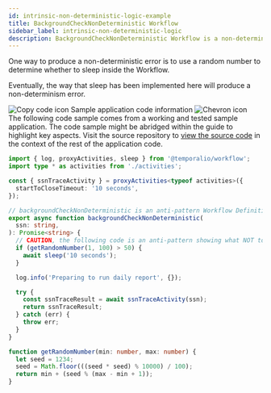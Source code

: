 ```yaml
---
id: intrinsic-non-deterministic-logic-example
title: BackgroundCheckNonDeterministic Workflow
sidebar_label: intrinsic-non-deterministic-logic
description: BackgroundCheckNonDeterministic Workflow is a non-deterministic Workflow as it uses a random number generator.
---
```


<!-- DO NOT EDIT THIS FILE DIRECTLY.
THIS FILE IS GENERATED from https://github.com/temporalio/documentation/blob/main/sample-apps/typescript/chapter_durable_execution/backgroundcheck_nondeterministic/src/workflow_dacx.ts. -->

One way to produce a non-deterministic error is to use a random number to determine whether to sleep inside the Workflow.

Eventually, the way that sleep has been implemented here will produce a non-determinism error.

<div class="copycode-notice-container"><div class="copycode-notice"><img data-style="copycode-icon" src="/icons/copycode.png" alt="Copy code icon" /> Sample application code information <img id="i-id570432004" data-event="clickable-copycode-info" data-style="chevron-icon" src="/icons/chevron.png" alt="Chevron icon" /></div><div id="copycode-info-id570432004" class="copycode-info">The following code sample comes from a working and tested sample application. The code sample might be abridged within the guide to highlight key aspects. Visit the source repository to <a href="https://github.com/temporalio/documentation/blob/main/sample-apps/typescript/chapter_durable_execution/backgroundcheck_nondeterministic/src/workflow_dacx.ts">view the source code</a> in the context of the rest of the application code.</div></div>

```typescript
import { log, proxyActivities, sleep } from '@temporalio/workflow';
import type * as activities from './activities';

const { ssnTraceActivity } = proxyActivities<typeof activities>({
  startToCloseTimeout: '10 seconds',
});

// backgroundCheckNonDeterministic is an anti-pattern Workflow Definition
export async function backgroundCheckNonDeterministic(
  ssn: string,
): Promise<string> {
  // CAUTION, the following code is an anti-pattern showing what NOT to do
  if (getRandomNumber(1, 100) > 50) {
    await sleep('10 seconds');
  }

  log.info('Preparing to run daily report', {});

  try {
    const ssnTraceResult = await ssnTraceActivity(ssn);
    return ssnTraceResult;
  } catch (err) {
    throw err;
  }
}

function getRandomNumber(min: number, max: number) {
  let seed = 1234;
  seed = Math.floor(((seed * seed) % 10000) / 100);
  return min + (seed % (max - min + 1));
}
```
